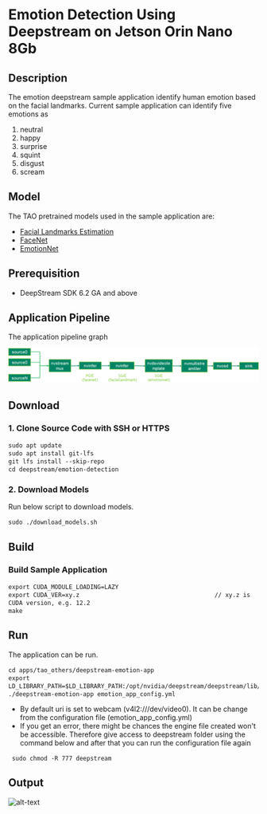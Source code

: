 # Emotion Detection Using Deepstream on Jetson Orin Nano 8Gb
## Description
The emotion deepstream sample application identify human emotion based on the facial landmarks. Current sample application can identify five emotions as 
1. neutral
2. happy
3. surprise
4. squint
5. disgust
6. scream

## Model

The TAO pretrained models used in the sample application are:

* [Facial Landmarks Estimation](https://ngc.nvidia.com/catalog/models/nvidia:tao:fpenet)
* [FaceNet](https://ngc.nvidia.com/catalog/models/nvidia:tao:facenet)
* [EmotionNet](https://ngc.nvidia.com/catalog/models/nvidia:tao:emotionnet)

## Prerequisition

* DeepStream SDK 6.2 GA and above

## Application Pipeline
The application pipeline graph

![emotion application pipeline](emotion_pipeline.png)

## Download

### 1. Clone Source Code with SSH or HTTPS

```
sudo apt update
sudo apt install git-lfs
git lfs install --skip-repo
cd deepstream/emotion-detection
```
### 2. Download Models
Run below script to download models.

```
sudo ./download_models.sh 
```

## Build

### Build Sample Application

```
export CUDA_MODULE_LOADING=LAZY
export CUDA_VER=xy.z                                      // xy.z is CUDA version, e.g. 12.2
make
```
## Run

The application can be run. 

```
cd apps/tao_others/deepstream-emotion-app
export LD_LIBRARY_PATH=$LD_LIBRARY_PATH:/opt/nvidia/deepstream/deepstream/lib/cvcore_libs
./deepstream-emotion-app emotion_app_config.yml
```
* By default uri is set to webcam (v4l2:///dev/video0). It can be change from the configuration file (emotion_app_config.yml)
* If you get an error, there might be chances the engine file created won't be accessible. Therefore give access to deepstream folder using the command below and after that you can run the configuration file again
```
 sudo chmod -R 777 deepstream
```


## Output
![alt-text](output/output.gif)



